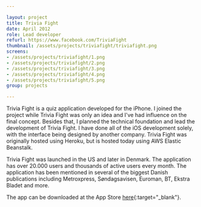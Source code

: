 ```yaml
---

layout: project
title: Trivia Fight
date: April 2012
role: Lead developer
refurl: https://www.facebook.com/TriviaFight
thumbnail: /assets/projects/triviafight/triviafight.png
screens:
- /assets/projects/triviafight/1.png
- /assets/projects/triviafight/2.png
- /assets/projects/triviafight/3.png
- /assets/projects/triviafight/4.png
- /assets/projects/triviafight/5.png
group: projects

---
```


Trivia Fight is a quiz application developed for the iPhone. I joined the project while Trivia Fight was only an idea and I've had influence on the final concept. Besides that, I planned the technical foundation and lead the development of Trivia Fight. I have done all of the iOS development solely, with the interface being designed by another company. Trivia Fight was originally hosted using Heroku, but is hosted today using AWS Elastic Beanstalk.

Trivia Fight was launched in the US and later in Denmark. The application has over 20.000 users and thousands of active users every month. The application has been mentioned in several of the biggest Danish publications including Metroxpress, Søndagsavisen, Euroman, BT, Ekstra Bladet and more.

The app can be downloaded at the App Store [here](https://itunes.apple.com/dk/app/trivia-fight-gratis-dansk/id671858808?mt=8){:target="_blank"}.
